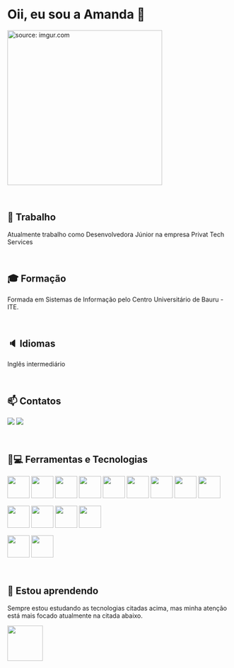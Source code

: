 # Oii, eu sou a Amanda 👋

<a href="https://imgur.com/f8KCidl"><img src="https://i.imgur.com/f8KCidl.png" title="source: imgur.com" height="350"/></a>

<br>

## 🔭 Trabalho
Atualmente trabalho como Desenvolvedora Júnior na empresa Privat Tech Services

<br>

## 🎓 Formação
Formada em Sistemas de Informação pelo Centro Universitário de Bauru - ITE.

<br>

## 🔈 Idiomas
Inglês intermediário

<br>

## 📫 Contatos
<a href = "mailto:amandamartinstech@gmail.com"><img src="https://img.shields.io/badge/Gmail-D14836?style=for-the-badge&logo=gmail&logoColor=white" target="_blank"></a>
<a href="https://www.linkedin.com/in/amanda-portella-martins" target="_blank"><img src="https://img.shields.io/badge/-LinkedIn-%230077B5?style=for-the-badge&logo=linkedin&logoColor=white" target="_blank"></a> 

<br>

##  🔧💻 Ferramentas e Tecnologias
<img src="https://cdn.jsdelivr.net/gh/devicons/devicon/icons/html5/html5-plain-wordmark.svg" height="50"/> <img src="https://cdn.jsdelivr.net/gh/devicons/devicon/icons/css3/css3-plain-wordmark.svg" height="50"/> <img src="https://cdn.jsdelivr.net/gh/devicons/devicon/icons/javascript/javascript-plain.svg" height="50"/> <img src="https://cdn.jsdelivr.net/gh/devicons/devicon/icons/gitlab/gitlab-original-wordmark.svg" height="50"/> <img src="https://cdn.jsdelivr.net/gh/devicons/devicon/icons/oracle/oracle-original.svg" height="50"/> <img src="https://cdn.jsdelivr.net/gh/devicons/devicon/icons/jira/jira-original-wordmark.svg" height="50"/> <img src="https://cdn.jsdelivr.net/gh/devicons/devicon/icons/materialui/materialui-original.svg" height="50"/> <img src="https://api.iconify.design/logos/swagger.svg" height="50"/> <img src="https://cdn.jsdelivr.net/gh/devicons/devicon/icons/react/react-original-wordmark.svg" height="50"/>

<img src="https://cdn.jsdelivr.net/gh/devicons/devicon/icons/redux/redux-original.svg" height="50"/>  <img src="https://cdn.jsdelivr.net/gh/devicons/devicon/icons/postgresql/postgresql-original-wordmark.svg" height="50"/>  <img src="https://cdn.jsdelivr.net/gh/devicons/devicon/icons/confluence/confluence-original-wordmark.svg" height="50"/> <img src="https://api.iconify.design/logos/postman.svg" height="50"/>

<img src="https://cdn.jsdelivr.net/gh/devicons/devicon/icons/sass/sass-original.svg" height="50"/> <img src="https://cdn.jsdelivr.net/gh/devicons/devicon/icons/git/git-original-wordmark.svg" height="50"/>

<br>

## 🌱 Estou aprendendo
Sempre estou estudando as tecnologias citadas acima, mas minha atenção está mais focado atualmente na citada abaixo.

<img src="https://cdn.jsdelivr.net/gh/devicons/devicon/icons/react/react-original-wordmark.svg" height="80"/>

<br>








<!--
- 🔭 I’m currently working on ...
- 🌱 I’m currently learning ...
- 👯 I’m looking to collaborate on ...
- 🤔 I’m looking for help with ...
- 💬 Ask me about ...
- 📫 How to reach me: ...
- 😄 Pronouns: ...
- ⚡ Fun fact: ...
-->
